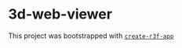 # 3d-web-viewer

This project was bootstrapped with [`create-r3f-app`](https://github.com/utsuboco/create-r3f-app)